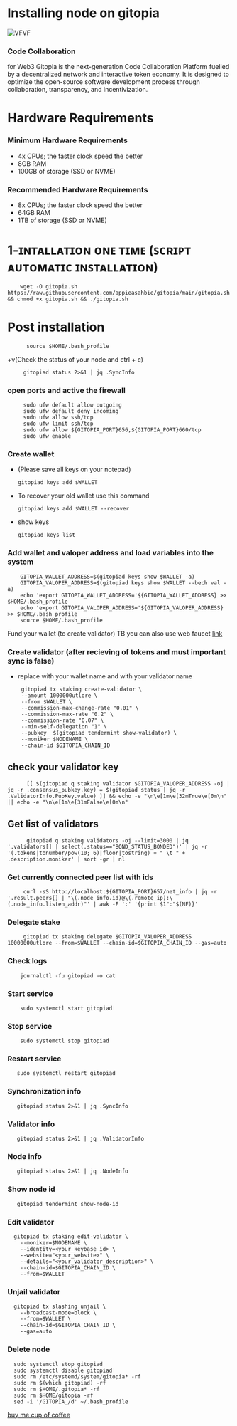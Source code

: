 # Installing node on gitopia


![VFVF](https://user-images.githubusercontent.com/108979536/201230381-9d344d89-93e4-496e-bafc-ee1852f97392.png)



### Code Collaboration

for Web3
Gitopia is the next-generation Code Collaboration Platform fuelled by a decentralized network and interactive token economy. It is designed to optimize the open-source software development process through collaboration, transparency, and incentivization.




# Hardware Requirements

 ### Minimum Hardware Requirements
   + 4x CPUs; the faster clock speed the better
   + 8GB RAM
   + 100GB of storage (SSD or NVME)
   
### Recommended Hardware Requirements
   + 8x CPUs; the faster clock speed the better
   + 64GB RAM
   + 1TB of storage (SSD or NVME)
   
   
# 1-ɪɴᴛᴀʟʟᴀᴛɪᴏɴ ᴏɴᴇ ᴛɪᴍᴇ (ꜱᴄʀɪᴘᴛ ᴀᴜᴛᴏᴍᴀᴛɪᴄ ɪɴꜱᴛᴀʟʟᴀᴛɪᴏɴ)

        wget -O gitopia.sh https://raw.githubusercontent.com/appieasahbie/gitopia/main/gitopia.sh && chmod +x gitopia.sh && ./gitopia.sh
        
             
# Post installation

          source $HOME/.bash_profile
          
 +v(Check the status of your node and ctrl + c)
 
         gitopiad status 2>&1 | jq .SyncInfo
         
         
 ### open ports and active the firewall
 
         sudo ufw default allow outgoing
         sudo ufw default deny incoming
         sudo ufw allow ssh/tcp
         sudo ufw limit ssh/tcp
         sudo ufw allow ${GITOPIA_PORT}656,${GITOPIA_PORT}660/tcp
         sudo ufw enable
         
         
### Create wallet

  + (Please save all keys on your notepad)

        gitopiad keys add $WALLET
        
  + To recover your old wallet use this command

        gitopiad keys add $WALLET --recover
        
        
  + show keys

        gitopiad keys list
        
        
 ### Add wallet and valoper address and load variables into the system
 
        GITOPIA_WALLET_ADDRESS=$(gitopiad keys show $WALLET -a)
        GITOPIA_VALOPER_ADDRESS=$(gitopiad keys show $WALLET --bech val -a)
        echo 'export GITOPIA_WALLET_ADDRESS='${GITOPIA_WALLET_ADDRESS} >> $HOME/.bash_profile
        echo 'export GITOPIA_VALOPER_ADDRESS='${GITOPIA_VALOPER_ADDRESS} >> $HOME/.bash_profile
        source $HOME/.bash_profile
    
    
Fund your wallet (to create validator) TB you can also use web faucet [link](https://gitopia.com/home)



 ### Create validator (after recieving of tokens and must important sync is false)

  + replace with your wallet name and with your validator name         
  
         gitopiad tx staking create-validator \
         --amount 1000000utlore \
         --from $WALLET \
         --commission-max-change-rate "0.01" \
         --commission-max-rate "0.2" \
         --commission-rate "0.07" \
         --min-self-delegation "1" \
         --pubkey  $(gitopiad tendermint show-validator) \
         --moniker $NODENAME \
         --chain-id $GITOPIA_CHAIN_ID
         
         
 ## check your validator key
 
          [[ $(gitopiad q staking validator $GITOPIA_VALOPER_ADDRESS -oj | jq -r .consensus_pubkey.key) = $(gitopiad status | jq -r .ValidatorInfo.PubKey.value) ]] && echo -e "\n\e[1m\e[32mTrue\e[0m\n" || echo -e "\n\e[1m\e[31mFalse\e[0m\n"

## Get list of validators

          gitopiad q staking validators -oj --limit=3000 | jq '.validators[] | select(.status=="BOND_STATUS_BONDED")' | jq -r '(.tokens|tonumber/pow(10; 6)|floor|tostring) + " \t " + .description.moniker' | sort -gr | nl

### Get currently connected peer list with ids

         curl -sS http://localhost:${GITOPIA_PORT}657/net_info | jq -r '.result.peers[] | "\(.node_info.id)@\(.remote_ip):\(.node_info.listen_addr)"' | awk -F ':' '{print $1":"$(NF)}'


### Delegate stake

         gitopiad tx staking delegate $GITOPIA_VALOPER_ADDRESS 10000000utlore --from=$WALLET --chain-id=$GITOPIA_CHAIN_ID --gas=auto


### Check logs

        journalctl -fu gitopiad -o cat
### Start service

        sudo systemctl start gitopiad
        
### Stop service

        sudo systemctl stop gitopiad
### Restart service

       sudo systemctl restart gitopiad
       
### Synchronization info

       gitopiad status 2>&1 | jq .SyncInfo
       
### Validator info

       gitopiad status 2>&1 | jq .ValidatorInfo
       
### Node info

       gitopiad status 2>&1 | jq .NodeInfo
       
### Show node id

       gitopiad tendermint show-node-id      
       
         
### Edit validator

      gitopiad tx staking edit-validator \
        --moniker=$NODENAME \
        --identity=<your_keybase_id> \
        --website="<your_website>" \
        --details="<your_validator_description>" \
        --chain-id=$GITOPIA_CHAIN_ID \
        --from=$WALLET
  
  
### Unjail validator

      gitopiad tx slashing unjail \
        --broadcast-mode=block \
        --from=$WALLET \
        --chain-id=$GITOPIA_CHAIN_ID \
        --gas=auto
        
        
### Delete node

      sudo systemctl stop gitopiad
      sudo systemctl disable gitopiad
      sudo rm /etc/systemd/system/gitopia* -rf
      sudo rm $(which gitopiad) -rf
      sudo rm $HOME/.gitopia* -rf
      sudo rm $HOME/gitopia -rf
      sed -i '/GITOPIA_/d' ~/.bash_profile  
      
      
 [buy me cup of coffee](https://www.paypal.com/paypalme/AbdelAkridi?country.x=NL&locale.x=en_US)     
      
  
